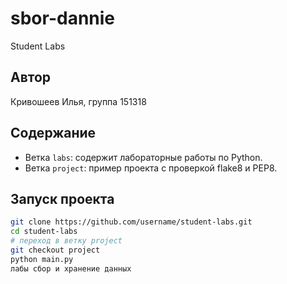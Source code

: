 # sbor-dannie
Student Labs
## Автор
Кривошеев Илья, группа 151318
## Содержание
- Ветка `labs`: содержит лабораторные работы по Python.
- Ветка `project`: пример проекта с проверкой flake8 и PEP8.
## Запуск проекта
```bash
git clone https://github.com/username/student-labs.git
cd student-labs
# переход в ветку project
git checkout project
python main.py
лабы сбор и хранение данных
